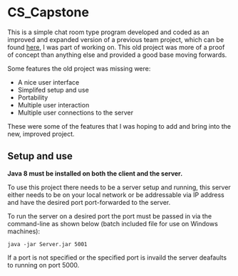 # CS_Capstone
This is a simple chat room type program developed and coded as an improved and expanded version of a previous team project, which can be found [here](https://github.com/canevaa/CapstoneProject), I was part of working on. This old project was more of a proof of concept than anything else and provided a good base moving forwards.

Some features the old project was missing were:
* A nice user interface
* Simplifed setup and use
* Portability
* Multiple user interaction
* Multiple user connections to the server

These were some of the features that I was hoping to add and bring into the new, improved project.

## Setup and use
**Java 8 must be installed on both the client and the server.**

To use this project there needs to be a server setup and running, this server either needs to be on your local network or be addressable via IP address and have the desired port port-forwarded to the server.

To run the server on a desired port the port must be passed in via the command-line as shown below (batch included file for use on Windows machines):
```batch
java -jar Server.jar 5001
```
If a port is not specified or the specified port is invaild the server deafaults to running on port 5000.
